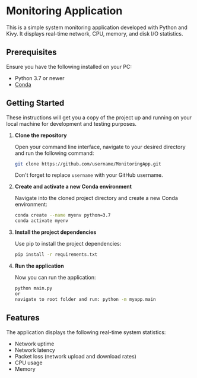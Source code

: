 
# Monitoring Application

This is a simple system monitoring application developed with Python and Kivy. It displays real-time network, CPU, memory, and disk I/O statistics.

## Prerequisites

Ensure you have the following installed on your PC:

- Python 3.7 or newer
- [Conda](https://docs.conda.io/en/latest/miniconda.html)

## Getting Started

These instructions will get you a copy of the project up and running on your local machine for development and testing purposes.

1. **Clone the repository**

    Open your command line interface, navigate to your desired directory and run the following command:

    ```bash
    git clone https://github.com/username/MonitoringApp.git
    ```

    Don't forget to replace `username` with your GitHub username.

2. **Create and activate a new Conda environment**

    Navigate into the cloned project directory and create a new Conda environment:

    ```bash
    conda create --name myenv python=3.7
    conda activate myenv
    ```

3. **Install the project dependencies**

    Use pip to install the project dependencies:

    ```bash
    pip install -r requirements.txt
    ```

4. **Run the application**

    Now you can run the application:

    ```bash
    python main.py
    or 
    navigate to root folder and run: python -m myapp.main
    ```

## Features

The application displays the following real-time system statistics:

- Network uptime
- Network latency
- Packet loss (network upload and download rates)
- CPU usage
- Memory
